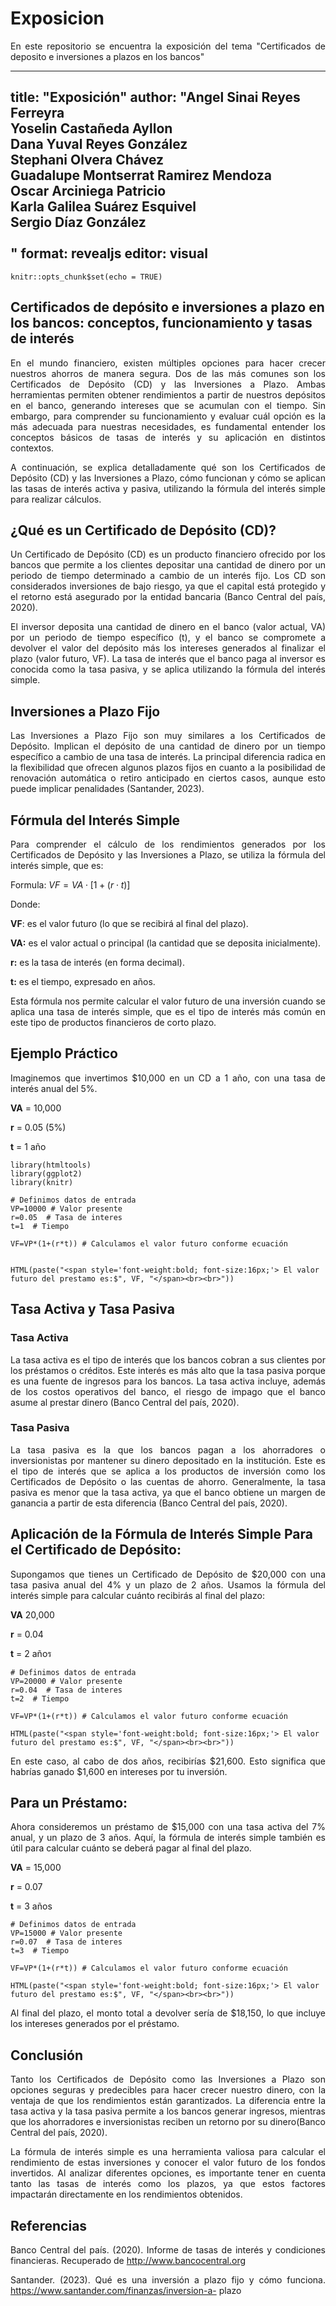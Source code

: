 # Exposicion
En este repositorio se encuentra la exposición del tema "Certificados de deposito e inversiones a plazos en los bancos"

---
title: "Exposición"
author: "Angel Sinai Reyes Ferreyra <br>
         Yoselin Castañeda Ayllon <br>
         Dana Yuval Reyes González <br>
         Stephani Olvera Chávez <br>
         Guadalupe Montserrat Ramirez Mendoza <br>
         Oscar  Arciniega Patricio <br>
         Karla Galilea Suárez Esquivel <br>
         Sergio Díaz González <br><br>"
format: revealjs
editor: visual
---

```{r setup, include=FALSE}
knitr::opts_chunk$set(echo = TRUE)

```

<style>
 p {
 text-align: justify;
}
</style>

## Certificados de depósito e inversiones a plazo en los bancos: conceptos, funcionamiento y tasas de interés

En el mundo financiero, existen múltiples opciones para hacer crecer nuestros ahorros de manera segura. Dos de las más comunes son los Certificados de Depósito (CD) y las Inversiones a Plazo. Ambas herramientas permiten obtener rendimientos a partir de nuestros depósitos en el banco, generando intereses que se acumulan con el tiempo. Sin embargo, para comprender su funcionamiento y evaluar cuál opción es la más adecuada para nuestras necesidades, es fundamental entender los conceptos básicos de tasas de interés y su aplicación en distintos contextos.

A continuación, se explica detalladamente qué son los Certificados de Depósito (CD) y las Inversiones a Plazo, cómo funcionan y cómo se aplican las tasas de interés activa y pasiva, utilizando la fórmula del interés simple para realizar cálculos.

## ¿Qué es un Certificado de Depósito (CD)?

Un Certificado de Depósito (CD) es un producto financiero ofrecido por los bancos que permite a los clientes depositar una cantidad de dinero por un periodo de tiempo determinado a cambio de un interés fijo. Los CD son considerados inversiones de bajo riesgo, ya que el capital está protegido y el retorno está asegurado por la entidad bancaria (Banco Central del país, 2020).

El inversor deposita una cantidad de dinero en el banco (valor actual, VA) por un periodo de tiempo específico (t), y el banco se compromete a devolver el valor del depósito más los intereses generados al finalizar el plazo (valor futuro, VF). La tasa de interés que el banco paga al inversor es conocida como la tasa pasiva, y se aplica utilizando la fórmula del interés simple.

## Inversiones a Plazo Fijo

Las Inversiones a Plazo Fijo son muy similares a los Certificados de Depósito. Implican el depósito de una cantidad de dinero por un tiempo específico a cambio de una tasa de interés. La principal diferencia radica en la flexibilidad que ofrecen algunos plazos fijos en cuanto a la posibilidad de renovación automática o retiro anticipado en ciertos casos, aunque esto puede implicar penalidades (Santander, 2023).

## Fórmula del Interés Simple

Para comprender el cálculo de los rendimientos generados por los Certificados de Depósito y las Inversiones a Plazo, se utiliza la fórmula del interés simple, que es:

Formula: $VF=VA\cdot[1+(r\cdot t)]$

Donde:

**VF**: es el valor futuro (lo que se recibirá al final del plazo).

**VA:** es el valor actual o principal (la cantidad que se deposita inicialmente).

**r:** es la tasa de interés (en forma decimal).

**t:** es el tiempo, expresado en años.

Esta fórmula nos permite calcular el valor futuro de una inversión cuando se aplica una tasa de interés simple, que es el tipo de interés más común en este tipo de productos financieros de corto plazo.

## **Ejemplo Práctico**

Imaginemos que invertimos \$10,000 en un CD a 1 año, con una tasa de interés anual del 5%.

**VA** = 10,000

**r** = 0.05 (5%)

**t** = 1 año

```{r}
library(htmltools)
library(ggplot2)
library(knitr)

# Definimos datos de entrada
VP=10000 # Valor presente
r=0.05  # Tasa de interes
t=1  # Tiempo

VF=VP*(1+(r*t)) # Calculamos el valor futuro conforme ecuación


HTML(paste("<span style='font-weight:bold; font-size:16px;'> El valor futuro del prestamo es:$", VF, "</span><br><br>"))
```

## Tasa Activa y Tasa Pasiva

### Tasa Activa

La tasa activa es el tipo de interés que los bancos cobran a sus clientes por los préstamos o créditos. Este interés es más alto que la tasa pasiva porque es una fuente de ingresos para los bancos. La tasa activa incluye, además de los costos operativos del banco, el riesgo de impago que el banco asume al prestar dinero (Banco Central del país, 2020).

### Tasa Pasiva

La tasa pasiva es la que los bancos pagan a los ahorradores o inversionistas por mantener su dinero depositado en la institución. Este es el tipo de interés que se aplica a los productos de inversión como los Certificados de Depósito o las cuentas de ahorro. Generalmente, la tasa pasiva es menor que la tasa activa, ya que el banco obtiene un margen de ganancia a partir de esta diferencia (Banco Central del país, 2020).

## **Aplicación de la Fórmula de Interés Simple Para el Certificado de Depósito:**

Supongamos que tienes un Certificado de Depósito de \$20,000 con una tasa pasiva anual del 4% y un plazo de 2 años. Usamos la fórmula del interés simple para calcular cuánto recibirás al final del plazo:

**VA** 20,000

**r** = 0.04

**t** = 2 añoร

```{r}
# Definimos datos de entrada
VP=20000 # Valor presente
r=0.04  # Tasa de interes
t=2  # Tiempo

VF=VP*(1+(r*t)) # Calculamos el valor futuro conforme ecuación

HTML(paste("<span style='font-weight:bold; font-size:16px;'> El valor futuro del prestamo es:$", VF, "</span><br><br>"))
```

En este caso, al cabo de dos años, recibirías \$21,600. Esto significa que habrías ganado \$1,600 en intereses por tu inversión.

## **Para un Préstamo:**

Ahora consideremos un préstamo de \$15,000 con una tasa activa del 7% anual, y un plazo de 3 años. Aquí, la fórmula de interés simple también es útil para calcular cuánto se deberá pagar al final del plazo.

**VA** = 15,000

**r** = 0.07

**t** = 3 años

```{r}
# Definimos datos de entrada
VP=15000 # Valor presente
r=0.07  # Tasa de interes
t=3  # Tiempo

VF=VP*(1+(r*t)) # Calculamos el valor futuro conforme ecuación

HTML(paste("<span style='font-weight:bold; font-size:16px;'> El valor futuro del prestamo es:$", VF, "</span><br><br>"))
```

Al final del plazo, el monto total a devolver sería de \$18,150, lo que incluye los intereses generados por el préstamo.

## Conclusión

Tanto los Certificados de Depósito como las Inversiones a Plazo son opciones seguras y predecibles para hacer crecer nuestro dinero, con la ventaja de que los rendimientos están garantizados. La diferencia entre la tasa activa y la tasa pasiva permite a los bancos generar ingresos, mientras que los ahorradores e inversionistas reciben un retorno por su dinero(Banco Central del país, 2020).

La fórmula de interés simple es una herramienta valiosa para calcular el rendimiento de estas inversiones y conocer el valor futuro de los fondos invertidos. Al analizar diferentes opciones, es importante tener en cuenta tanto las tasas de interés como los plazos, ya que estos factores impactarán directamente en los rendimientos obtenidos.

## Referencias

Banco Central del país. (2020). Informe de tasas de interés y condiciones financieras. Recuperado de http://www.bancocentral.org

Santander. (2023). Qué es una inversión a plazo fijo y cómo funciona. https://www.santander.com/finanzas/inversion-a- plazo
